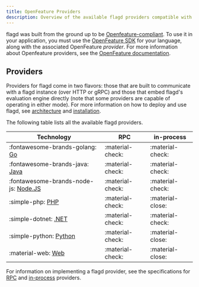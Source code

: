 ```yaml
---
title: OpenFeature Providers
description: Overview of the available flagd providers compatible with OpenFeature.
---
```


flagd was built from the ground up to be [Openfeature-compliant](../concepts/feature-flagging.md#openfeature-compliance).
To use it in your application, you must use the [OpenFeature SDK](https://openfeature.dev/docs/reference/technologies/) for your language, along with the associated OpenFeature _provider_.
For more information about Openfeature providers, see the [OpenFeature documentation](https://openfeature.dev/docs/reference/concepts/provider).

## Providers

Providers for flagd come in two flavors: those that are built to communicate with a flagd instance (over HTTP or gRPC) and those that embed flagd's evaluation engine directly (note that some providers are capable of operating in either mode). For more information on how to deploy and use flagd, see [architecture](../architecture.md) and [installation](../installation.md).

The following table lists all the available flagd providers.

| Technology                                                    | RPC              | in-process       |
| ------------------------------------------------------------- | ---------------- | ---------------- |
| :fontawesome-brands-golang: [Go](./go.md)           | :material-check: | :material-check: |
| :fontawesome-brands-java: [Java](./java.md)         | :material-check: | :material-check: |
| :fontawesome-brands-node-js: [Node.JS](./nodejs.md) | :material-check: | :material-check: |
| :simple-php: [PHP](./php.md)                        | :material-check: | :material-close: |
| :simple-dotnet: [.NET](./dotnet.md)                 | :material-check: | :material-check: |
| :simple-python: [Python](./python.md)               | :material-check: | :material-close: |
| :material-web: [Web](./web.md)                      | :material-check: | :material-close: |

For information on implementing a flagd provider, see the specifications for [RPC](../reference/specifications/rpc-providers.md) and [in-process](../reference/specifications/in-process-providers.md) providers.